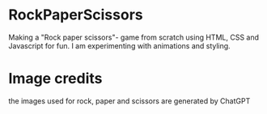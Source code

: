 # RockPaperScissors
Making a "Rock paper scissors"- game from scratch using HTML, CSS and Javascript for fun. I am experimenting with animations and styling.

# Image credits
the images used for rock, paper and scissors are generated by ChatGPT